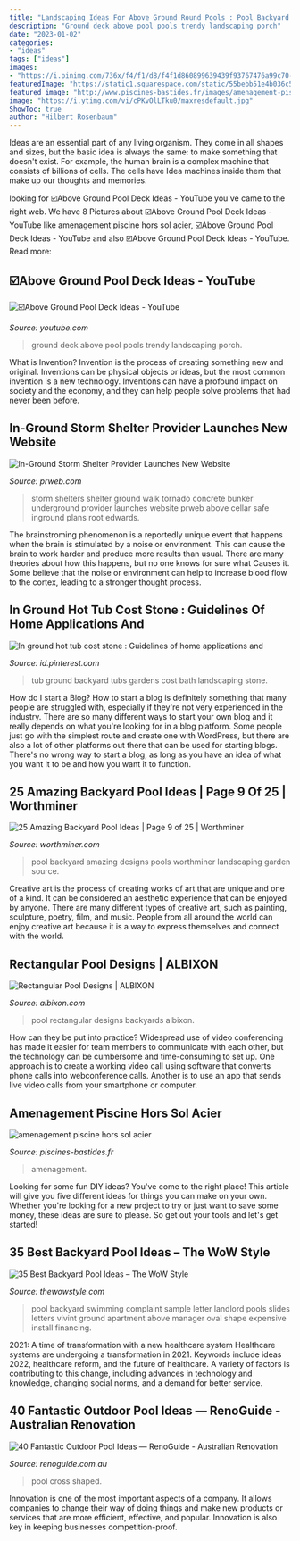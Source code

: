```yaml
---
title: "Landscaping Ideas For Above Ground Round Pools : Pool Backyard Amazing Designs Pools Worthminer Landscaping Garden Source"
description: "Ground deck above pool pools trendy landscaping porch"
date: "2023-01-02"
categories:
- "ideas"
tags: ["ideas"]
images:
- "https://i.pinimg.com/736x/f4/f1/d8/f4f1d860899639439f93767476a99c70--bath-tubs-new-homes.jpg"
featuredImage: "https://static1.squarespace.com/static/55bebb51e4b036c52ebe8c45/t/561db1c7e4b0111ed60fee12/1444786651793/cross+shaped+pool"
featured_image: "http://www.piscines-bastides.fr/images/amenagement-piscine-hors-sol-acier_7.jpg"
image: "https://i.ytimg.com/vi/cPKvOlLTku0/maxresdefault.jpg"
ShowToc: true
author: "Hilbert Rosenbaum"
---
```



Ideas are an essential part of any living organism. They come in all shapes and sizes, but the basic idea is always the same: to make something that doesn't exist. For example, the human brain is a complex machine that consists of billions of cells. The cells have Idea machines inside them that make up our thoughts and memories.

	

		
looking for ☑️Above Ground Pool Deck Ideas - YouTube you've came to the right web. We have 8 Pictures about ☑️Above Ground Pool Deck Ideas - YouTube like amenagement piscine hors sol acier, ☑️Above Ground Pool Deck Ideas - YouTube and also ☑️Above Ground Pool Deck Ideas - YouTube. Read more:
		
    
## ☑️Above Ground Pool Deck Ideas - YouTube

<img loading=lazy src="https://i.ytimg.com/vi/cPKvOlLTku0/maxresdefault.jpg" onerror="this.onerror=null;this.src='https://tse4.mm.bing.net/th?id=OIP.9ZuD72OzL3BPmSBXsG2-jAHaEK&amp;pid=15.1';" alt="☑️Above Ground Pool Deck Ideas - YouTube">

_Source: youtube.com_

>ground deck above pool pools trendy landscaping porch. 

	

What is Invention?
Invention is the process of creating something new and original. Inventions can be physical objects or ideas, but the most common invention is a new technology. Inventions can have a profound impact on society and the economy, and they can help people solve problems that had never been before.

    
## In-Ground Storm Shelter Provider Launches New Website

<img loading=lazy src="http://ww1.prweb.com/prfiles/2009/06/02/123567/gI_0_concreteinstalled.jpg" onerror="this.onerror=null;this.src='https://tse3.mm.bing.net/th?id=OIP.vFFfmij7QFt-vDmbGqHx8QHaFk&amp;pid=15.1';" alt="In-Ground Storm Shelter Provider Launches New Website">

_Source: prweb.com_

>storm shelters shelter ground walk tornado concrete bunker underground provider launches website prweb above cellar safe inground plans root edwards. 

	

The brainstroming phenomenon is a reportedly unique event that happens when the brain is stimulated by a noise or environment. This can cause the brain to work harder and produce more results than usual. There are many theories about how this happens, but no one knows for sure what Causes it. Some believe that the noise or environment can help to increase blood flow to the cortex, leading to a stronger thought process.

    
## In Ground Hot Tub Cost Stone : Guidelines Of Home Applications And

<img loading=lazy src="https://i.pinimg.com/736x/f4/f1/d8/f4f1d860899639439f93767476a99c70--bath-tubs-new-homes.jpg" onerror="this.onerror=null;this.src='https://tse2.mm.bing.net/th?id=OIP.pM60XSE-l5xj-9y-pVDQ6wHaJ3&amp;pid=15.1';" alt="In ground hot tub cost stone : Guidelines of home applications and">

_Source: id.pinterest.com_

>tub ground backyard tubs gardens cost bath landscaping stone. 

	

How do I start a Blog?
How to start a blog is definitely something that many people are struggled with, especially if they're not very experienced in the industry. There are so many different ways to start your own blog and it really depends on what you're looking for in a blog platform. Some people just go with the simplest route and create one with WordPress, but there are also a lot of other platforms out there that can be used for starting blogs. There's no wrong way to start a blog, as long as you have an idea of what you want it to be and how you want it to function.

    
## 25 Amazing Backyard Pool Ideas | Page 9 Of 25 | Worthminer

<img loading=lazy src="http://www.worthminer.com/wp-content/uploads/2018/07/Pool-9.jpg" onerror="this.onerror=null;this.src='https://tse4.mm.bing.net/th?id=OIP.2g8YqHm7d-GOaQdQVQbFfwHaLG&amp;pid=15.1';" alt="25 Amazing Backyard Pool Ideas | Page 9 of 25 | Worthminer">

_Source: worthminer.com_

>pool backyard amazing designs pools worthminer landscaping garden source. 

	

Creative art is the process of creating works of art that are unique and one of a kind. It can be considered an aesthetic experience that can be enjoyed by anyone. There are many different types of creative art, such as painting, sculpture, poetry, film, and music. People from all around the world can enjoy creative art because it is a way to express themselves and connect with the world.

    
## Rectangular Pool Designs | ALBIXON

<img loading=lazy src="https://www.albixon.com/data/images/gallery/rectangular_pool_designs/rectangular-pool-linear.jpg" onerror="this.onerror=null;this.src='https://tse1.mm.bing.net/th?id=OIP.5sWxtkH6YFZd2DKld9rcBQHaE7&amp;pid=15.1';" alt="Rectangular Pool Designs | ALBIXON">

_Source: albixon.com_

>pool rectangular designs backyards albixon. 

	

How can they be put into practice?
Widespread use of video conferencing has made it easier for team members to communicate with each other, but the technology can be cumbersome and time-consuming to set up. One approach is to create a working video call using software that converts phone calls into webconference calls. Another is to use an app that sends live video calls from your smartphone or computer.

    
## Amenagement Piscine Hors Sol Acier

<img loading=lazy src="http://www.piscines-bastides.fr/images/amenagement-piscine-hors-sol-acier_7.jpg" onerror="this.onerror=null;this.src='https://tse3.mm.bing.net/th?id=OIP.2OZ6q76X0cPKkig3nv7bywHaE9&amp;pid=15.1';" alt="amenagement piscine hors sol acier">

_Source: piscines-bastides.fr_

>amenagement. 

	

Looking for some fun DIY ideas? You've come to the right place! This article will give you five different ideas for things you can make on your own. Whether you're looking for a new project to try or just want to save some money, these ideas are sure to please. So get out your tools and let's get started!

    
## 35 Best Backyard Pool Ideas – The WoW Style

<img loading=lazy src="http://thewowstyle.com/wp-content/uploads/2015/01/home-with-swimming-pool-design-a-backyard.jpg" onerror="this.onerror=null;this.src='https://tse4.mm.bing.net/th?id=OIP.C7JE7PLRB_-Usp-VEOHfbgHaFh&amp;pid=15.1';" alt="35 Best Backyard Pool Ideas – The WoW Style">

_Source: thewowstyle.com_

>pool backyard swimming complaint sample letter landlord pools slides letters vivint ground apartment above manager oval shape expensive install financing. 

	

2021: A time of transformation with a new healthcare system
Healthcare systems are undergoing a transformation in 2021. Keywords include ideas 2022, healthcare reform, and the future of healthcare. A variety of factors is contributing to this change, including advances in technology and knowledge, changing social norms, and a demand for better service.

    
## 40 Fantastic Outdoor Pool Ideas — RenoGuide - Australian Renovation

<img loading=lazy src="https://static1.squarespace.com/static/55bebb51e4b036c52ebe8c45/t/561db1c7e4b0111ed60fee12/1444786651793/cross+shaped+pool" onerror="this.onerror=null;this.src='https://tse1.mm.bing.net/th?id=OIP.JibmjXrxFPllCyoja9UX4AHaJ3&amp;pid=15.1';" alt="40 Fantastic Outdoor Pool Ideas — RenoGuide - Australian Renovation">

_Source: renoguide.com.au_

>pool cross shaped. 

	

Innovation is one of the most important aspects of a company. It allows companies to change their way of doing things and make new products or services that are more efficient, effective, and popular. Innovation is also key in keeping businesses competition-proof.

